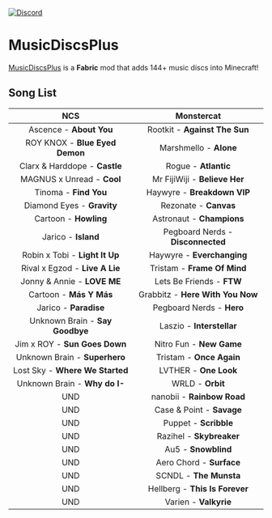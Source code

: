 [![Discord](https://img.shields.io/discord/733950434892447797.svg?label=&logo=discord&logoColor=ffffff&color=7389D8&labelColor=6A7EC2)](https://discord.gg/Fe4NGNQ)

# MusicDiscsPlus

 [MusicDiscsPlus](https://minecraft.curseforge.com/projects/MusicDiscsPlus) is a **Fabric** mod that adds 144+ music discs into Minecraft!

## Song List

|               NCS               |             Monstercat            |
|:-------------------------------:|:---------------------------------:|
| Ascence - **About You**         |   Rootkit - **Against The Sun**   |
| ROY KNOX - **Blue Eyed Demon**  |       Marshmello - **Alone**      |
| Clarx & Harddope - **Castle**   |        Rogue - **Atlantic**       |
| MAGNUS x Unread - **Cool**      | Mr FijiWiji - **Believe Her**     |
| Tinoma - **Find You**           | Haywyre - **Breakdown VIP**       |
| Diamond Eyes - **Gravity**      | Rezonate - **Canvas**             |
| Cartoon - **Howling**           | Astronaut - **Champions**         |
| Jarico - **Island**             | Pegboard Nerds - **Disconnected** |
| Robin x Tobi - **Light It Up**  | Haywyre - **Everchanging**        |
| Rival x Egzod - **Live A Lie**  | Tristam - **Frame Of Mind**       |
| Jonny & Annie - **LOVE ME**     | Lets Be Friends - **FTW**         |
| Cartoon - **Más Y Más**         | Grabbitz - **Here With You Now**  |
| Jarico - **Paradise**           | Pegboard Nerds - **Hero**         |
| Unknown Brain - **Say Goodbye** | Laszio - **Interstellar**         |
| Jim x ROY - **Sun Goes Down**   | Nitro Fun - **New Game**          |
| Unknown Brain - **Superhero**   | Tristam - **Once Again**          |
| Lost Sky - **Where We Started** | LVTHER - **One Look**             |
| Unknown Brain - **Why do I-**   | WRLD - **Orbit**                  |
| UND                             | nanobii - **Rainbow Road**        |
| UND                             | Case & Point - **Savage**         |
| UND                             | Puppet - **Scribble**             |
| UND                             | Razihel - **Skybreaker**          |
| UND                             | Au5 - **Snowblind**               |
| UND                             | Aero Chord - **Surface**          |
| UND                             | SCNDL - **The Munsta**            |
| UND                             | Hellberg - **This Is Forever**    |
| UND                             | Varien - **Valkyrie**             |
